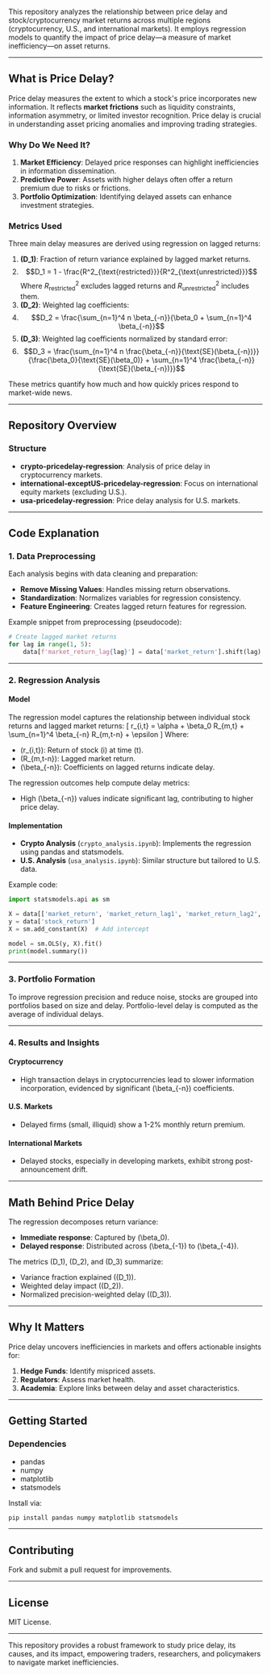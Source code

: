 This repository analyzes the relationship between price delay and stock/cryptocurrency market returns across multiple regions (cryptocurrency, U.S., and international markets). It employs regression models to quantify the impact of price delay—a measure of market inefficiency—on asset returns.

---

## **What is Price Delay?**

Price delay measures the extent to which a stock's price incorporates new information. It reflects **market frictions** such as liquidity constraints, information asymmetry, or limited investor recognition. Price delay is crucial in understanding asset pricing anomalies and improving trading strategies.

### **Why Do We Need It?**
1. **Market Efficiency**: Delayed price responses can highlight inefficiencies in information dissemination.
2. **Predictive Power**: Assets with higher delays often offer a return premium due to risks or frictions.
3. **Portfolio Optimization**: Identifying delayed assets can enhance investment strategies.

### **Metrics Used**
Three main delay measures are derived using regression on lagged returns:
1. **\(D_1\)**: Fraction of return variance explained by lagged market returns.
2. 
   $$D_1 = 1 - \frac{R^2_{\text{restricted}}}{R^2_{\text{unrestricted}}}$$
   Where $R^2_{\text{restricted}}$ excludes lagged returns and $R^2_{\text{unrestricted}}$ includes them.
3. **\(D_2\)**: Weighted lag coefficients:
4. 
   $$D_2 = \frac{\sum_{n=1}^4 n \beta_{-n}}{\beta_0 + \sum_{n=1}^4 \beta_{-n}}$$
5. **\(D_3\)**: Weighted lag coefficients normalized by standard error:
6. 
   $$D_3 = \frac{\sum_{n=1}^4 n \frac{\beta_{-n}}{\text{SE}(\beta_{-n})}}{\frac{\beta_0}{\text{SE}(\beta_0)} + \sum_{n=1}^4 \frac{\beta_{-n}}{\text{SE}(\beta_{-n})}}$$

These metrics quantify how much and how quickly prices respond to market-wide news.

---

## **Repository Overview**

### **Structure**
- **crypto-pricedelay-regression**: Analysis of price delay in cryptocurrency markets.
- **international-exceptUS-pricedelay-regression**: Focus on international equity markets (excluding U.S.).
- **usa-pricedelay-regression**: Price delay analysis for U.S. markets.

---

## **Code Explanation**

### **1. Data Preprocessing**
Each analysis begins with data cleaning and preparation:
- **Remove Missing Values**: Handles missing return observations.
- **Standardization**: Normalizes variables for regression consistency.
- **Feature Engineering**: Creates lagged return features for regression.

Example snippet from preprocessing (pseudocode):
```python
# Create lagged market returns
for lag in range(1, 5):
    data[f'market_return_lag{lag}'] = data['market_return'].shift(lag)
```

---

### **2. Regression Analysis**

#### **Model**
The regression model captures the relationship between individual stock returns and lagged market returns:
\[
r_{i,t} = \alpha + \beta_0 R_{m,t} + \sum_{n=1}^4 \beta_{-n} R_{m,t-n} + \epsilon
\]
Where:
- \(r_{i,t}\): Return of stock \(i\) at time \(t\).
- \(R_{m,t-n}\): Lagged market return.
- \(\beta_{-n}\): Coefficients on lagged returns indicate delay.

The regression outcomes help compute delay metrics:
- High \(\beta_{-n}\) values indicate significant lag, contributing to higher price delay.

#### **Implementation**
- **Crypto Analysis** (`crypto_analysis.ipynb`): Implements the regression using pandas and statsmodels.
- **U.S. Analysis** (`usa_analysis.ipynb`): Similar structure but tailored to U.S. data.

Example code:
```python
import statsmodels.api as sm

X = data[['market_return', 'market_return_lag1', 'market_return_lag2', 'market_return_lag3', 'market_return_lag4']]
y = data['stock_return']
X = sm.add_constant(X)  # Add intercept

model = sm.OLS(y, X).fit()
print(model.summary())
```

---

### **3. Portfolio Formation**

To improve regression precision and reduce noise, stocks are grouped into portfolios based on size and delay. Portfolio-level delay is computed as the average of individual delays.

---

### **4. Results and Insights**

#### **Cryptocurrency**
- High transaction delays in cryptocurrencies lead to slower information incorporation, evidenced by significant \(\beta_{-n}\) coefficients.

#### **U.S. Markets**
- Delayed firms (small, illiquid) show a 1-2% monthly return premium.

#### **International Markets**
- Delayed stocks, especially in developing markets, exhibit strong post-announcement drift.

---

## **Math Behind Price Delay**

The regression decomposes return variance:
- **Immediate response**: Captured by \(\beta_0\).
- **Delayed response**: Distributed across \(\beta_{-1}\) to \(\beta_{-4}\).

The metrics \(D_1\), \(D_2\), and \(D_3\) summarize:
- Variance fraction explained (\(D_1\)).
- Weighted delay impact (\(D_2\)).
- Normalized precision-weighted delay (\(D_3\)).

---

## **Why It Matters**

Price delay uncovers inefficiencies in markets and offers actionable insights for:
1. **Hedge Funds**: Identify mispriced assets.
2. **Regulators**: Assess market health.
3. **Academia**: Explore links between delay and asset characteristics.

---

## **Getting Started**

### **Dependencies**
- pandas
- numpy
- matplotlib
- statsmodels

Install via:
```bash
pip install pandas numpy matplotlib statsmodels
```

---

## **Contributing**
Fork and submit a pull request for improvements.

---

## **License**
MIT License.

---

This repository provides a robust framework to study price delay, its causes, and its impact, empowering traders, researchers, and policymakers to navigate market inefficiencies.
